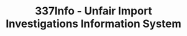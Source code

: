 ---
layout: default
bigquery: https://console.cloud.google.com/bigquery?p=patents-public-data&d=usitc_investigations&page=dataset&project=sheets-management-319211
citation: US International Trade Commission 337Info Unfair Import Investigations Information
  System
contributors: US International Trade Comission
cost: None
description: US International Trade Commission 337Info Unfair Import Investigations
  Information System contains data on investigations done under Section 337. Section
  337 declares the infringement of certain statutory intellectual property rights
  and other forms of unfair competition in import trade to be unlawful practices.
  Most Section 337 investigations involve allegations of patent or registered trademark
  infringement.
documentation: FAQ and tutorial available on the site
last_edit: 04/08/2022, 20:31:38
location: https://pubapps2.usitc.gov/337external/
maintained_by: US International Trade Comission
schema_fields:
- finalIdOnViolationIssue
- gcAttorney
- aljAssigned
- targetDate
- investigationType
- investigationTermDate
- dateCreated
- startDateMarkmanHearing
- htsNumbers
- invUnfairAct
- actualStartDateEvidHear
- teoProceedingInvolved
- dateComplaintFiled
- teoReliefGranted
- dateOfPublicationFrNotice
- internalRemand
- copyrightNumbers
- endDateMarkmanHearing
- publication_number
- finalDetViolation
- teoIdDueDate
- finalIdOnViolationDue
- teoIdIssueDate
- scheduledEndDateEvidHear
- respondent
- patentNumbers
- markmanHearing
- finalDetNoViolation
- ouiiAttorney
- ouiiParticipation
- title
- patentNumber
- scheduledStartDateEvidHear
- lastUpdated
- issueDateOtherNonFinal
- id
- currentStatus
- docketNo
- investigationNo
- cafcAppeals
- complainant
- trademarkNumbers
- actualEndDateEvidHear
- currentActiveALJ
shortname: unfair_import_investigations
tags:
- import
- legal
- trade
timeframe: 2008-2021 (prior to 2008 downloadable as a JSON file)
title: 337Info - Unfair Import Investigations Information System
uuid: 2721f5ec-e599-4890-9265-9706719fc71e
---